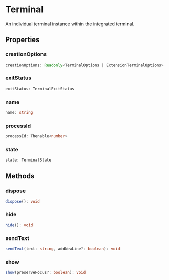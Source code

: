 # Terminal

An individual terminal instance within the integrated terminal.

## Properties

### creationOptions

```typescript
creationOptions: Readonly<TerminalOptions | ExtensionTerminalOptions>
```

### exitStatus

```typescript
exitStatus: TerminalExitStatus
```

### name

```typescript
name: string
```

### processId

```typescript
processId: Thenable<number>
```

### state

```typescript
state: TerminalState
```

## Methods

### dispose

```typescript
dispose(): void
```

### hide

```typescript
hide(): void
```

### sendText

```typescript
sendText(text: string, addNewLine?: boolean): void
```

### show

```typescript
show(preserveFocus?: boolean): void
```

